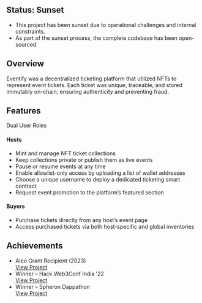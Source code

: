 
##  Status: Sunset
- This project has been sunset due to operational challenges and internal constraints.
- As part of the sunset process, the complete codebase has been open-sourced.

## Overview

Eventify was a decentralized ticketing platform that utilized NFTs to represent event tickets. Each ticket was unique, traceable, and stored immutably on-chain, ensuring authenticity and preventing fraud.

## Features

Dual User Roles

#### Hosts
 
- Mint and manage NFT ticket collections
- Keep collections private or publish them as live events
- Pause or resume events at any time
- Enable allowlist-only access by uploading a list of wallet addresses
- Choose a unique username to deploy a dedicated ticketing smart contract
- Request event promotion to the platform’s featured section

#### Buyers
- Purchase tickets directly from any host’s event page
- Access purchased tickets via both host-specific and global inventories

## Achievements
- Aleo Grant Recipient (2023)  </br>
[View Project](https://github.com/IKnowSpots/application-aleo)
- Winner – Hack Web3Conf India ’22 </br>
[View Project](https://github.com/Eventifyy/eventify-hackweb3conf)
- Winner – Spheron Dappathon </br>
[View Project](https://github.com/Eventifyy/eventify-biconomy)
